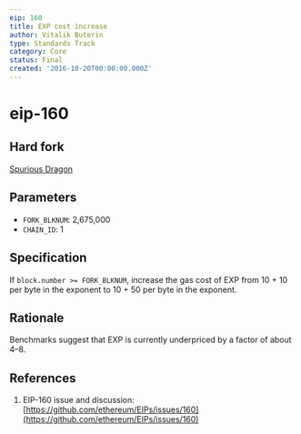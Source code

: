 ```yaml
---
eip: 160
title: EXP cost increase
author: Vitalik Buterin
type: Standards Track
category: Core
status: Final
created: '2016-10-20T00:00:00.000Z'
---
```


# eip-160

## Hard fork

[Spurious Dragon](https://github.com/ethereum/EIPs/blob/master/EIPS/eip-607.md)

## Parameters

* `FORK_BLKNUM`: 2,675,000
* `CHAIN_ID`: 1

## Specification

If `block.number >= FORK_BLKNUM`, increase the gas cost of EXP from 10 + 10 per byte in the exponent to 10 + 50 per byte in the exponent.

## Rationale

Benchmarks suggest that EXP is currently underpriced by a factor of about 4–8.

## References

1. EIP-160 issue and discussion: [https://github.com/ethereum/EIPs/issues/160](https://github.com/ethereum/EIPs/issues/160)

